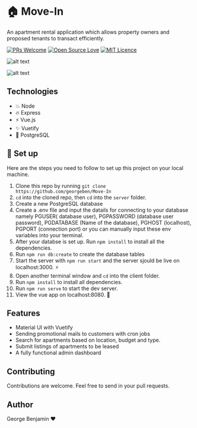 # :house: Move-In
An apartment rental application which allows property owners and proposed tenants to transact efficiently.

[![PRs Welcome](https://img.shields.io/badge/PRs-welcome-brightgreen.svg?style=flat-square)](http://makeapullrequest.com)
[![Open Source Love](https://badges.frapsoft.com/os/v1/open-source.svg?v=103)](https://github.com/ellerbrock/open-source-badges/)
[![MIT Licence](https://badges.frapsoft.com/os/mit/mit.svg?v=103)](https://opensource.org/licenses/mit-license.php)


![alt text](https://github.com/georgeben/Move-In/blob/development/screenshots/home.png "Homepage screenshot")

![alt text](https://github.com/georgeben/Move-In/blob/development/screenshots/dashboard.PNG "Dashboard screenshott")

## Technologies
- :boom: Node
- :fire: Express
- :zap: Vue.js
- :sparkles: Vuetify
- :elephant: PostgreSQL

## :book: Set up
Here are the steps you need to follow to set up this project on your local machine.
1. Clone this repo by running `git clone https://github.com/georgeben/Move-In`
2. `cd` into the cloned repo, then `cd` into the `server` folder.
3. Create a new PostgreSQL database
4. Create a .env file and input the datails for connecting to your database namely PGUSER( database user), PGPASSWORD (database user password),
PGDATABASE (Name of the database), PGHOST (localhost), PGPORT (connection port) or you can manually input these env variables into your terminal.
5. After your databse is set up. Run `npm install` to install all the dependencies.
6. Run `npm run db:create` to create the database tables
7. Start the server with `npm run start` and the server sjould be live on localhost:3000. :zap:
8. Open another terminal window and `cd` into the client folder.
9. Run `npm install` to install all dependencies.
10. Run `npm run serve` to start the dev server.
11. View the vue app on localhost:8080. :tada:

## Features
- Material UI with Vuetify
- Sending promotional mails to customers with cron jobs
- Search for apartments based on location, budget and type.
- Submit listings of apartments to be leased
- A fully functional admin dashboard

## Contributing
Contributions are welcome. Feel free to send in your pull requests.

## Author
George Benjamin :heart:
